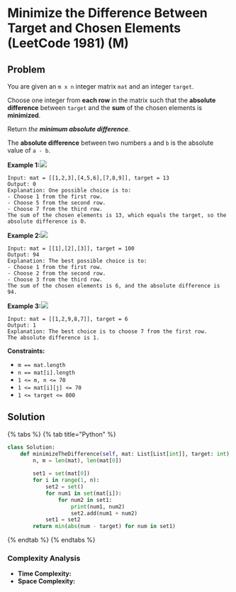 # Minimize the Difference Between Target and Chosen Elements \(LeetCode 1981\) \(M\)

## Problem

You are given an `m x n` integer matrix `mat` and an integer `target`.

Choose one integer from **each row** in the matrix such that the **absolute difference** between `target` and the **sum** of the chosen elements is **minimized**.

Return _the **minimum absolute difference**_.

The **absolute difference** between two numbers `a` and `b` is the absolute value of `a - b`.

**Example 1:**![](https://assets.leetcode.com/uploads/2021/08/03/matrix1.png)

```text
Input: mat = [[1,2,3],[4,5,6],[7,8,9]], target = 13
Output: 0
Explanation: One possible choice is to:
- Choose 1 from the first row.
- Choose 5 from the second row.
- Choose 7 from the third row.
The sum of the chosen elements is 13, which equals the target, so the absolute difference is 0.
```

**Example 2:**![](https://assets.leetcode.com/uploads/2021/08/03/matrix1-1.png)

```text
Input: mat = [[1],[2],[3]], target = 100
Output: 94
Explanation: The best possible choice is to:
- Choose 1 from the first row.
- Choose 2 from the second row.
- Choose 3 from the third row.
The sum of the chosen elements is 6, and the absolute difference is 94.
```

**Example 3:**![](https://assets.leetcode.com/uploads/2021/08/03/matrix1-3.png)

```text
Input: mat = [[1,2,9,8,7]], target = 6
Output: 1
Explanation: The best choice is to choose 7 from the first row.
The absolute difference is 1.
```

**Constraints:**

* `m == mat.length`
* `n == mat[i].length`
* `1 <= m, n <= 70`
* `1 <= mat[i][j] <= 70`
* `1 <= target <= 800`

## Solution 

{% tabs %}
{% tab title="Python" %}
```python
class Solution:
    def minimizeTheDifference(self, mat: List[List[int]], target: int) -> int:
        n, m = len(mat), len(mat[0])
        
        set1 = set(mat[0])
        for i in range(1, n):
            set2 = set()
            for num1 in set(mat[i]):
                for num2 in set1:
                    print(num1, num2)
                    set2.add(num1 + num2)
            set1 = set2
        return min(abs(num - target) for num in set1)
```
{% endtab %}
{% endtabs %}

### Complexity Analysis

* **Time Complexity:**
* **Space Complexity:**

